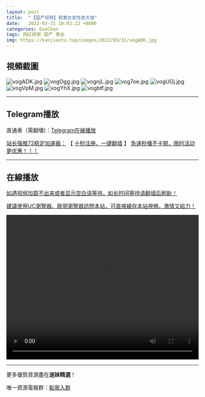 ```yaml
---
layout: post
title:  "【国产视频】寂寞女友性欲太强"
date:   2022-03-31 10:02:22 +0800
categories: GuoChan
tags: 网红视频 国产 美女
img: https://kanjiantu.top/images/2022/03/31/vogADK.jpg
---
```



## 視頻截圖

![vogADK.jpg](https://kanjiantu.top/images/2022/03/31/vogADK.jpg)
![vogOgg.jpg](https://kanjiantu.top/images/2022/03/31/vogOgg.jpg)
![vognjL.jpg](https://kanjiantu.top/images/2022/03/31/vognjL.jpg)
![vog7oe.jpg](https://kanjiantu.top/images/2022/03/31/vog7oe.jpg)
![vogUGj.jpg](https://kanjiantu.top/images/2022/03/31/vogUGj.jpg)
![vogVpM.jpg](https://kanjiantu.top/images/2022/03/31/vogVpM.jpg)
![vogYhX.jpg](https://kanjiantu.top/images/2022/03/31/vogYhX.jpg)
![vogbtf.jpg](https://kanjiantu.top/images/2022/03/31/vogbtf.jpg)

* * *
## Telegram播放

直通車（需翻墻)：[Telegram在線播放](https://t.me/mimeijingxuan/244)

<u>站长强推72稳定加速器：</u> 【 [十秒注册、一键翻墙](https://72vpn.xyz/#/register?code=mimei) 】
<u>  急速秒播不卡顿，限时活动更优惠！！！</u>
* * *
## 在線播放
<u>如遇视频加载不出来或者显示空白请等待，如长时间等待请翻墙后刷新！</u>

<u>建議使用UC瀏覽器、歐朋瀏覽器訪問本站，可直接緩存本站視頻，激情又給力！</u>
<center><video src="https://cdn.publer.io/uploads/videos/624498fcdb27977586aabe39/e221ccbeab9c8a9a8e3c114be0cd88d7.mp4" width="100%" height="380px" controls="controls"></video></center>

* * *
更多優質資源盡在**迷妹精選**！

唯一資源電報群：[點我入群](https://t.me/mimeijingxuan)


